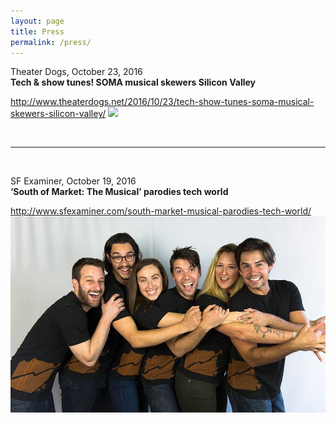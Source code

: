 ```yaml
---
layout: page
title: Press
permalink: /press/
---
```


Theater Dogs, October 23, 2016
<br><b>Tech & show tunes! SOMA musical skewers Silicon Valley</b>


<a href="http://www.theaterdogs.net/2016/10/23/tech-show-tunes-soma-musical-skewers-silicon-valley/" target="blank">http://www.theaterdogs.net/2016/10/23/tech-show-tunes-soma-musical-skewers-silicon-valley/</a>
<img src="/assets/SOMA Anish.jpg">

<br>
<hr>
<br>

SF Examiner, October 19, 2016
<br><b>‘South of Market: The Musical’ parodies tech world</b>

<a href="http://www.sfexaminer.com/south-market-musical-parodies-tech-world/" target="blank">http://www.sfexaminer.com/south-market-musical-parodies-tech-world/</a>
<img src="/assets/SOMA CTeam.jpg">